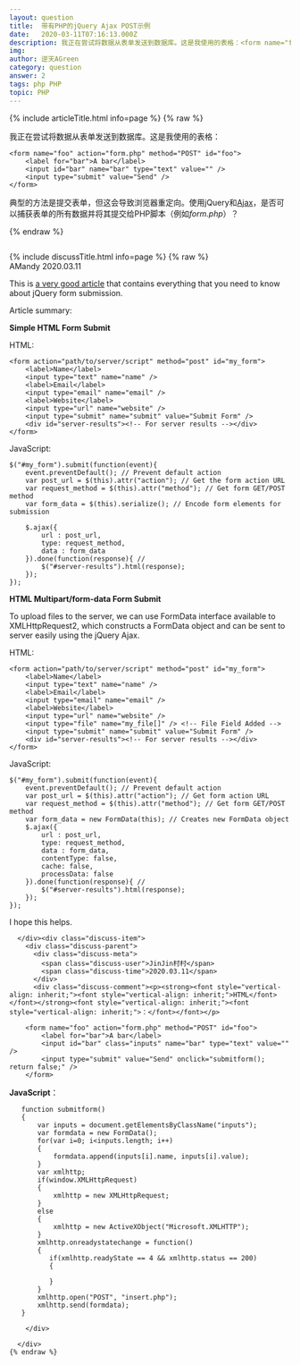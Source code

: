 ```yaml
---
layout: question
title:  带有PHP的jQuery Ajax POST示例
date:   2020-03-11T07:16:13.000Z
description: 我正在尝试将数据从表单发送到数据库。这是我使用的表格：<form name="foo" action="form.php" method="POST"...
img: 
author: 逆天AGreen
category: question
answer: 2
tags: php PHP
topic: PHP
---
```

<div class="article-root">
  <div class="article">
    {% include articleTitle.html info=page %}
    {% raw %}
    <div class="article-content"><p><font style="vertical-align: inherit;"><font style="vertical-align: inherit;">我正在尝试将数据从表单发送到数据库。</font><font style="vertical-align: inherit;">这是我使用的表格：</font></font></p>

<pre><code>&lt;form name="foo" action="form.php" method="POST" id="foo"&gt;<font></font>
    &lt;label for="bar"&gt;A bar&lt;/label&gt;<font></font>
    &lt;input id="bar" name="bar" type="text" value="" /&gt;<font></font>
    &lt;input type="submit" value="Send" /&gt;<font></font>
&lt;/form&gt;<font></font>
</code></pre>

<p><font style="vertical-align: inherit;"><font style="vertical-align: inherit;">典型的方法是提交表单，但这会导致浏览器重定向。</font><font style="vertical-align: inherit;">使用jQuery和</font></font><a href="http://en.wikipedia.org/wiki/Ajax_%28programming%29" rel="noreferrer"><font style="vertical-align: inherit;"><font style="vertical-align: inherit;">Ajax</font></font></a><font style="vertical-align: inherit;"><font style="vertical-align: inherit;">，是否可以捕获表单的所有数据并将其提交给PHP脚本（例如</font></font><em><font style="vertical-align: inherit;"><font style="vertical-align: inherit;">form.php</font></font></em><font style="vertical-align: inherit;"><font style="vertical-align: inherit;">）？</font></font></p></div>
    {% endraw %}
  </div>
  <p style="height: 0;width:0;overflow: hidden;"> 第725篇《带有PHP的jQuery Ajax POST示例》来自Winter(https://github.com/aiyld/aiyld.github.io)的站点</p>
  <div class="discuss-wrapper">
    {% include discussTitle.html info=page %}
    {% raw %}
    <div class="discuss-item">
        <div class="discuss-parent">
          <div class="discuss-meta">
            <span class="discuss-user">AMandy</span>
            <span class="discuss-time">2020.03.11</span>
          </div>
          <div class="discuss-comment"><p>This is <a href="https://www.sanwebe.com/2016/07/ajax-form-submit-examples-using-jquery" rel="nofollow noreferrer">a very good article</a> that contains everything that you need to know about jQuery form submission.</p>

<p>Article summary:</p>

<p><strong>Simple HTML Form Submit</strong></p>

<p>HTML:</p>

<pre><code>&lt;form action="path/to/server/script" method="post" id="my_form"&gt;<font></font>
    &lt;label&gt;Name&lt;/label&gt;<font></font>
    &lt;input type="text" name="name" /&gt;<font></font>
    &lt;label&gt;Email&lt;/label&gt;<font></font>
    &lt;input type="email" name="email" /&gt;<font></font>
    &lt;label&gt;Website&lt;/label&gt;<font></font>
    &lt;input type="url" name="website" /&gt;<font></font>
    &lt;input type="submit" name="submit" value="Submit Form" /&gt;<font></font>
    &lt;div id="server-results"&gt;&lt;!-- For server results --&gt;&lt;/div&gt;<font></font>
&lt;/form&gt;<font></font>
</code></pre>

<p>JavaScript:</p>

<pre><code>$("#my_form").submit(function(event){<font></font>
    event.preventDefault(); // Prevent default action<font></font>
    var post_url = $(this).attr("action"); // Get the form action URL<font></font>
    var request_method = $(this).attr("method"); // Get form GET/POST method<font></font>
    var form_data = $(this).serialize(); // Encode form elements for submission<font></font>
<font></font>
    $.ajax({<font></font>
        url : post_url,<font></font>
        type: request_method,<font></font>
        data : form_data<font></font>
    }).done(function(response){ //<font></font>
        $("#server-results").html(response);<font></font>
    });<font></font>
});<font></font>
</code></pre>

<p><strong>HTML Multipart/form-data Form Submit</strong></p>

<p>To upload files to the server, we can use FormData interface available to XMLHttpRequest2, which constructs a FormData object and can be sent to server easily using the jQuery Ajax.</p>

<p>HTML:</p>

<pre><code>&lt;form action="path/to/server/script" method="post" id="my_form"&gt;<font></font>
    &lt;label&gt;Name&lt;/label&gt;<font></font>
    &lt;input type="text" name="name" /&gt;<font></font>
    &lt;label&gt;Email&lt;/label&gt;<font></font>
    &lt;input type="email" name="email" /&gt;<font></font>
    &lt;label&gt;Website&lt;/label&gt;<font></font>
    &lt;input type="url" name="website" /&gt;<font></font>
    &lt;input type="file" name="my_file[]" /&gt; &lt;!-- File Field Added --&gt;<font></font>
    &lt;input type="submit" name="submit" value="Submit Form" /&gt;<font></font>
    &lt;div id="server-results"&gt;&lt;!-- For server results --&gt;&lt;/div&gt;<font></font>
&lt;/form&gt;<font></font>
</code></pre>

<p>JavaScript:</p>

<pre><code>$("#my_form").submit(function(event){<font></font>
    event.preventDefault(); // Prevent default action<font></font>
    var post_url = $(this).attr("action"); // Get form action URL<font></font>
    var request_method = $(this).attr("method"); // Get form GET/POST method<font></font>
    var form_data = new FormData(this); // Creates new FormData object<font></font>
    $.ajax({<font></font>
        url : post_url,<font></font>
        type: request_method,<font></font>
        data : form_data,<font></font>
        contentType: false,<font></font>
        cache: false,<font></font>
        processData: false<font></font>
    }).done(function(response){ //<font></font>
        $("#server-results").html(response);<font></font>
    });<font></font>
});<font></font>
</code></pre>

<p>I hope this helps.</p></div>
        </div>
        
      </div><div class="discuss-item">
        <div class="discuss-parent">
          <div class="discuss-meta">
            <span class="discuss-user">JinJin村村</span>
            <span class="discuss-time">2020.03.11</span>
          </div>
          <div class="discuss-comment"><p><strong><font style="vertical-align: inherit;"><font style="vertical-align: inherit;">HTML</font></font></strong><font style="vertical-align: inherit;"><font style="vertical-align: inherit;">：</font></font></p>

<pre><code>    &lt;form name="foo" action="form.php" method="POST" id="foo"&gt;<font></font>
        &lt;label for="bar"&gt;A bar&lt;/label&gt;<font></font>
        &lt;input id="bar" class="inputs" name="bar" type="text" value="" /&gt;<font></font>
        &lt;input type="submit" value="Send" onclick="submitform(); return false;" /&gt;<font></font>
    &lt;/form&gt;<font></font>
</code></pre>

<p><strong><font style="vertical-align: inherit;"><font style="vertical-align: inherit;">JavaScript</font></font></strong><font style="vertical-align: inherit;"><font style="vertical-align: inherit;">：</font></font></p>

<pre><code>   function submitform()<font></font>
   {<font></font>
       var inputs = document.getElementsByClassName("inputs");<font></font>
       var formdata = new FormData();<font></font>
       for(var i=0; i&lt;inputs.length; i++)<font></font>
       {<font></font>
           formdata.append(inputs[i].name, inputs[i].value);<font></font>
       }<font></font>
       var xmlhttp;<font></font>
       if(window.XMLHttpRequest)<font></font>
       {<font></font>
           xmlhttp = new XMLHttpRequest;<font></font>
       }<font></font>
       else<font></font>
       {<font></font>
           xmlhttp = new ActiveXObject("Microsoft.XMLHTTP");<font></font>
       }<font></font>
       xmlhttp.onreadystatechange = function()<font></font>
       {<font></font>
          if(xmlhttp.readyState == 4 &amp;&amp; xmlhttp.status == 200)<font></font>
          {<font></font>
<font></font>
          }<font></font>
       }<font></font>
       xmlhttp.open("POST", "insert.php");<font></font>
       xmlhttp.send(formdata);<font></font>
   }<font></font>
</code></pre></div>
        </div>
        
      </div>
    {% endraw %}
  </div>
<div>
